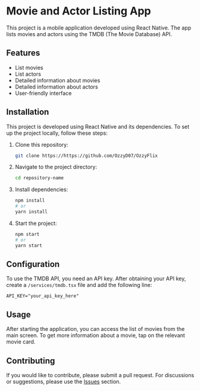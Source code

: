 # Movie and Actor Listing App

This project is a mobile application developed using React Native. The app lists movies and actors using the TMDB (The Movie Database) API.

## Features

- List movies
- List actors
- Detailed information about movies
- Detailed information about actors
- User-friendly interface

## Installation

This project is developed using React Native and its dependencies. To set up the project locally, follow these steps:

1. Clone this repository:
   ```bash
   git clone https://https://github.com/OzzyD07/OzzyFlix
   ```

2. Navigate to the project directory:
   ```bash
   cd repository-name
   ```

3. Install dependencies:
   ```bash
   npm install
   # or
   yarn install
   ```

4. Start the project:
   ```bash
   npm start
   # or
   yarn start
   ```

## Configuration

To use the TMDB API, you need an API key. After obtaining your API key, create a `/services/tmdb.tsx` file and add the following line:

```
API_KEY="your_api_key_here"
```

## Usage

After starting the application, you can access the list of movies from the main screen. To get more information about a movie, tap on the relevant movie card.

## Contributing

If you would like to contribute, please submit a pull request. For discussions or suggestions, please use the [Issues](https://github.com/OzzyD07/OzzyFlix/issues) section.
